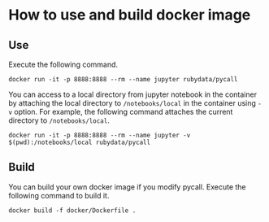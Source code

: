 # How to use and build docker image

## Use

Execute the following command.

```
docker run -it -p 8888:8888 --rm --name jupyter rubydata/pycall
```

You can access to a local directory from jupyter notebook in the container by attaching the local directory to `/notebooks/local` in the container using `-v` option.
For example, the following command attaches the current directory to `/notebooks/local`.

```
docker run -it -p 8888:8888 --rm --name jupyter -v $(pwd):/notebooks/local rubydata/pycall
```

## Build

You can build your own docker image if you modify pycall.
Execute the following command to build it.

```
docker build -f docker/Dockerfile .
```

